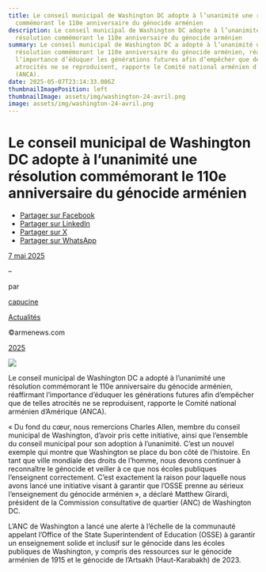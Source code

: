 ```yaml
---
title: Le conseil municipal de Washington DC adopte à l’unanimité une résolution
  commémorant le 110e anniversaire du génocide arménien
description: Le conseil municipal de Washington DC adopte à l’unanimité une
  résolution commémorant le 110e anniversaire du génocide arménien
summary: Le conseil municipal de Washington DC a adopté à l’unanimité une
  résolution commémorant le 110e anniversaire du génocide arménien, réaffirmant
  l’importance d’éduquer les générations futures afin d’empêcher que de telles
  atrocités ne se reproduisent, rapporte le Comité national arménien d’Amérique
  (ANCA).
date: 2025-05-07T23:14:33.086Z
thumbnailImagePosition: left
thumbnailImage: assets/img/washington-24-avril.png
image: assets/img/washington-24-avril.png
---
```

<!--StartFragment-->

# Le conseil municipal de Washington DC adopte à l’unanimité une résolution commémorant le 110e anniversaire du génocide arménien

* [Partager sur Facebook](https://www.facebook.com/sharer/sharer.php?u=https%3A%2F%2Fwww.armenews.com%2Fle-conseil-municipal-de-washington-dc-adopte-a-lunanimite-une-resolution-commemorant-le-110e-anniversaire-du-genocide-armenien%2F&title=Le%20conseil%20municipal%20de%20Washington%20DC%20adopte%20%C3%A0%20l%26rsquo%3Bunanimit%C3%A9%20une%20r%C3%A9solution%20comm%C3%A9morant%20le%20110e%20anniversaire%20du%20g%C3%A9nocide%20arm%C3%A9nien)
* [Partager sur LinkedIn](https://www.linkedin.com/shareArticle?mini=true&url=https%3A%2F%2Fwww.armenews.com%2Fle-conseil-municipal-de-washington-dc-adopte-a-lunanimite-une-resolution-commemorant-le-110e-anniversaire-du-genocide-armenien%2F&title=Le%20conseil%20municipal%20de%20Washington%20DC%20adopte%20%C3%A0%20l%26rsquo%3Bunanimit%C3%A9%20une%20r%C3%A9solution%20comm%C3%A9morant%20le%20110e%20anniversaire%20du%20g%C3%A9nocide%20arm%C3%A9nien)
* [Partager sur X](https://x.com/share?url=https%3A%2F%2Fwww.armenews.com%2Fle-conseil-municipal-de-washington-dc-adopte-a-lunanimite-une-resolution-commemorant-le-110e-anniversaire-du-genocide-armenien%2F&text=Le%20conseil%20municipal%20de%20Washington%20DC%20adopte%20%C3%A0%20l%26rsquo%3Bunanimit%C3%A9%20une%20r%C3%A9solution%20comm%C3%A9morant%20le%20110e%20anniversaire%20du%20g%C3%A9nocide%20arm%C3%A9nien)
* [Partager sur WhatsApp](https://api.whatsapp.com/send?text=Le%20conseil%20municipal%20de%20Washington%20DC%20adopte%20%C3%A0%20l%26rsquo%3Bunanimit%C3%A9%20une%20r%C3%A9solution%20comm%C3%A9morant%20le%20110e%20anniversaire%20du%20g%C3%A9nocide%20arm%C3%A9nien%20%E2%80%94%20https%3A%2F%2Fwww.armenews.com%2Fle-conseil-municipal-de-washington-dc-adopte-a-lunanimite-une-resolution-commemorant-le-110e-anniversaire-du-genocide-armenien%2F)

[7 mai 2025](https://www.armenews.com/le-conseil-municipal-de-washington-dc-adopte-a-lunanimite-une-resolution-commemorant-le-110e-anniversaire-du-genocide-armenien/)

–

par

[capucine](https://www.armenews.com/author/capucine/)

[Actualités](https://www.armenews.com/categorie/actualites/)

©armenews.com

[2025](https://www.armenews.com/le-conseil-municipal-de-washington-dc-adopte-a-lunanimite-une-resolution-commemorant-le-110e-anniversaire-du-genocide-armenien/)

![](https://www.armenews.com/wp-content/uploads/2025/05/Screenshot-2025-05-07-at-08-14-17-Washington-DC-City-Council-unanimously-passes-resolution-marking-Armenian-Genocide-110th-anniversary.png)

Le conseil municipal de Washington DC a adopté à l’unanimité une résolution commémorant le 110e anniversaire du génocide arménien, réaffirmant l’importance d’éduquer les générations futures afin d’empêcher que de telles atrocités ne se reproduisent, rapporte le Comité national arménien d’Amérique (ANCA).

« Du fond du cœur, nous remercions Charles Allen, membre du conseil municipal de Washington, d’avoir pris cette initiative, ainsi que l’ensemble du conseil municipal pour son adoption à l’unanimité. C’est un nouvel exemple qui montre que Washington se place du bon côté de l’histoire. En tant que ville mondiale des droits de l’homme, nous devons continuer à reconnaître le génocide et veiller à ce que nos écoles publiques l’enseignent correctement. C’est exactement la raison pour laquelle nous avons lancé une initiative visant à garantir que l’OSSE prenne au sérieux l’enseignement du génocide arménien », a déclaré Matthew Girardi, président de la Commission consultative de quartier (ANC) de Washington DC.

L’ANC de Washington a lancé une alerte à l’échelle de la communauté appelant l’Office of the State Superintendent of Education (OSSE) à garantir un enseignement solide et inclusif sur le génocide dans les écoles publiques de Washington, y compris des ressources sur le génocide arménien de 1915 et le génocide de l’Artsakh (Haut-Karabakh) de 2023.



<!--EndFragment-->